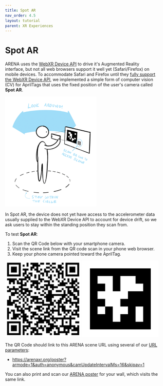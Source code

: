 ```yaml
---
title: Spot AR
nav_order: 4.5
layout: tutorial
parent: XR Experiences
---
```


# Spot AR

ARENA uses the [WebXR Device API](https://immersiveweb.dev) to drive it's Augmented Reality interface, but not all web browsers support it well yet (Safari/Firefox) on mobile devices. To accommodate Safari and Firefox until they [fully support the WebXR Device API](/content/xr/requirements), we implemented a simple form of computer vision (CV) for AprilTags that uses the fixed position of the user's camera called **Spot AR**.

<img src="/assets/img/xr/spotar-diag.png" width="300"/>

In Spot AR, the device does not yet have access to the accelerometer data usually supplied to the WebXR Device API to account for device drift, so we ask users to stay within the standing position they scan from.

To test **Spot AR**:
1. Scan the QR Code below with your smartphone camera.
1. Visit the scene link from the QR code scan in your phone web browser.
1. Keep your phone camera pointed toward the AprilTag.

<img src="/assets/img/xr/spotar-qrcode.png" width="250"/>
<img src="/assets/img/xr/spotar-apriltag.png" width="250"/>

The QR Code should link to this ARENA scene URL using several of our [URL parameters](/content/interface/params):
- https://arenaxr.org/poster?armode=1&auth=anonymous&camUpdateIntervalMs=16&skipav=1

You can also print and scan our [ARENA poster](/assets/img/xr/ARENA-poster-print.pdf) for your wall, which visits the same link.
